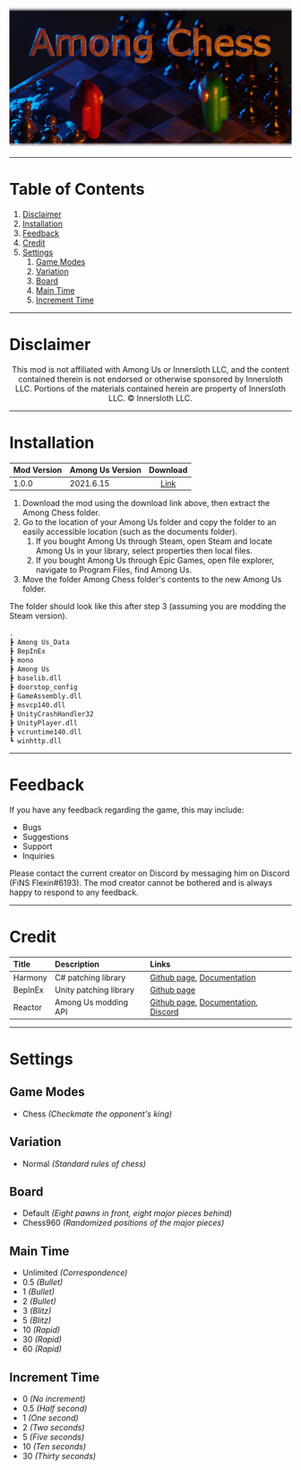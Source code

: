 ![Among Chess Logo](https://github.com/KyleSmith0905/Among-Chess/blob/master/Images/Logo-3D-Faded.png "Among Chess")

---
# Table of Contents
1. [Disclaimer](https://github.com/KyleSmith0905/Among-Chess/README.md#Disclaimer "Disclaimer Section")
2. [Installation](https://github.com/KyleSmith0905/Among-Chess/README.md#Installation "Installation Section")
3. [Feedback](https://github.com/KyleSmith0905/Among-Chess/README.md#Feedback "Feedback Section")
4. [Credit](https://github.com/KyleSmith0905/Among-Chess/README.md#Credit "Credit Section")
5. [Settings](https://github.com/KyleSmith0905/Among-Chess/README.md#Settings "Settings Section")
    1. [Game Modes](https://github.com/KyleSmith0905/Among-Chess/README.md#Game-Modes "Game Modes Subsection")
    2. [Variation](https://github.com/KyleSmith0905/Among-Chess/README.md#Variation "Variation Subsection")
    3. [Board](https://github.com/KyleSmith0905/Among-Chess/README.md#Board "Variation Subsection")
    4. [Main Time](https://github.com/KyleSmith0905/Among-Chess/README.md#Main-Time "Main Time Subsection")
    5. [Increment Time](https://github.com/KyleSmith0905/Among-Chess/README.md#Increment-Time "Increment Time Subsection")

---
# Disclaimer
<p align="center"> This mod is not affiliated with Among Us or Innersloth LLC, and the content contained therein is not endorsed or otherwise sponsored by Innersloth LLC. Portions of the materials contained herein are property of Innersloth LLC. © Innersloth LLC.</p>

---
# Installation
| Mod Version| Among Us Version| Download|
|:---|:---|:---:|
| 1.0.0| 2021.6.15| [Link](https://github.com/KyleSmith0905/Among-Chess/releases/tag/v1.0.0 "1.0.0")|

1. Download the mod using the download link above, then extract the Among Chess folder.
2. Go to the location of your Among Us folder and copy the folder to an easily accessible location (such as the documents folder).
    1. If you bought Among Us through Steam, open Steam and locate Among Us in your library, select properties then local files.
    2. If you bought Among Us through Epic Games, open file explorer, navigate to Program Files, find Among Us.
3. Move the folder Among Chess folder's contents to the new Among Us folder.

The folder should look like this after step 3 (assuming you are modding the Steam version).
```
.
┣ Among Us_Data
┣ BepInEx
┣ mono
┣ Among Us
┣ baselib.dll
┣ doorstop_config
┣ GameAssembly.dll
┣ msvcp140.dll
┣ UnityCrashHandler32
┣ UnityPlayer.dll
┣ vcruntime140.dll
┗ winhttp.dll
```

---
# Feedback
If you have any feedback regarding the game, this may include: 
- Bugs
- Suggestions
- Support
- Inquiries

Please contact the current creator on Discord by messaging him on Discord (FiNS Flexin#6193). The mod creator cannot be bothered and is always happy to respond to any feedback.

---
# Credit
| Title| Description| Links|
|:---|:---|:---|
| Harmony| C# patching library| [Github page](https://github.com/pardeike/Harmony "Github Page"), [Documentation](https://harmony.pardeike.net/ "Documentation")|
| BepInEx| Unity patching library| [Github page](https://github.com/BepInEx/BepInEx "Github Page")|
| Reactor| Among Us modding API| [Github page](https://github.com/NuclearPowered/Reactor "Github Page"), [Documentation](https://docs.reactor.gg/ "Documentation"), [Discord](https://discord.com/invite/pKM7pbufP3 "Discord Server")|

---
# Settings

## Game Modes
- Chess *(Checkmate the opponent's king)*

## Variation
- Normal *(Standard rules of chess)*

## Board
- Default *(Eight pawns in front, eight major pieces behind)*
- Chess960 *(Randomized positions of the major pieces)*

## Main Time
- Unlimited *(Correspondence)*
- 0.5 *(Bullet)*
- 1 *(Bullet)*
- 2 *(Bullet)*
- 3 *(Blitz)*
- 5 *(Blitz)*
- 10 *(Rapid)*
- 30 *(Rapid)*
- 60 *(Rapid)*

## Increment Time
- 0 *(No increment)*
- 0.5 *(Half second)*
- 1 *(One second)*
- 2 *(Two seconds)*
- 5 *(Five seconds)*
- 10 *(Ten seconds)*
- 30 *(Thirty seconds)*
